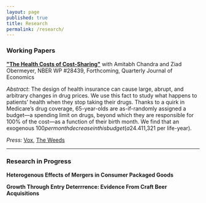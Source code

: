 ```yaml
---
layout: page
published: true
title: Research
permalink: /research/
---
```


### Working Papers

**["The Health Costs of Cost-Sharing"](https://www.nber.org/system/files/working_papers/w28439/w28439.pdf)** with Amitabh Chandra and Ziad Obermeyer, NBER WP #28439, Forthcoming, Quarterly Journal of Economics

*Abstract*: The design of health insurance can cause large, abrupt, and arbitrary changes in drug prices. We use this fact to study what happens to patients’ health when they stop taking their drugs. Thanks to a quirk in Medicare’s drug coverage, 65-year-olds are as-if-randomly assigned a budget—a spending limit on drugs, beyond which they are responsible for 100% of the cost—as a function of their birth month. We find that an exogenous $100 per month decrease in this budget (a 24.4% change) causes mortality to increase by 0.0164 percentage points per month (13.9%). This estimate is robust to a range of falsification checks, and in the 97.4th percentile of 541 ‘placebo effects’ formed in settings that are observably similar, but lack the policy quirk linking birth month to drug budgets. We make sense of this large effect in three ways. First, patients stop taking drugs that not only appear ‘high-value’ (e.g., blood pressure medications), but are also known to have withdrawal or ‘rebound’ effects. Harm from abruptly stopping these drugs can be large, dwarfing any foregone benefits of not taking the drug. Second, using machine learning, we identify patients at the highest risk of drug-preventable adverse events (e.g., heart attack). Contrary to the predictions of some economic models of behavior, high-risk patients cut back more than low-risk patients on precisely those drugs that would benefit them the most (e.g., statins). Third, patients appear largely unaware of the risks. In a survey, we find only one-third believe that missing their drugs for up to a month could have serious health consequences. We conclude that, far from curbing waste and moral hazard, cost-sharing causes patients to miss opportunities to purchase health at low cost ($11,321 per life-year). 

*Press:* [Vox](https://www.vox.com/policy-and-politics/22276166/us-health-insurance-out-of-pocket-costs-research), [The Weeds](https://podcasts.google.com/feed/aHR0cHM6Ly9mZWVkcy5tZWdhcGhvbmUuZm0vdGhld2VlZHM/episode/NTI5ZGQ2MDItMGQ1Yi0xMWViLWJjYjktNGIwODYyZTE4Nzdm?sa=X&ved=0CAUQkfYCahcKEwiQ57abtLzvAhUAAAAAHQAAAAAQAg)

---

### Research in Progress

**Heterogenous Effects of Mergers in Consumer Packaged Goods**

**Growth Through Entry Deterrrence: Evidence From Craft Beer Acquisitions**

